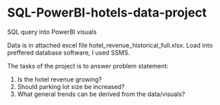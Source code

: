 # SQL-PowerBI-hotels-data-project
SQL query into PowerBI visuals 

Data is in attached excel file hotel_revenue_historical_full.xlsx.  Load into preffered database software, I used SSMS. 

The tasks of the project is to answer problem statement: 

1. Is the hotel revenue growing?
2. Should parking lot size be increased?
3. What general trends can be derived from the data/visuals?


